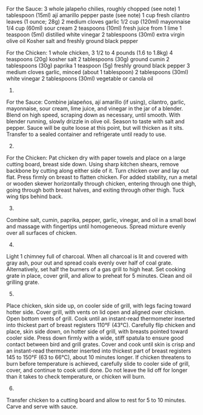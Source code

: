 For the Sauce:
3 whole jalapeño chilies, roughly chopped (see note)
1 tablespoon (15ml) ají amarillo pepper paste (see note)
1 cup fresh cilantro leaves (1 ounce; 28g)
2 medium cloves garlic
1/2 cup (120ml) mayonnaise
1/4 cup (60ml) sour cream
2 teaspoons (10ml) fresh juice from 1 lime
1 teaspoon (5ml) distilled white vinegar
2 tablespoons (30ml) extra virgin olive oil
Kosher salt and freshly ground black pepper

For the Chicken:
1 whole chicken, 3 1/2 to 4 pounds (1.6 to 1.8kg)
4 teaspoons (20g) kosher salt
2 tablespoons (30g) ground cumin
2 tablespoons (30g) paprika
1 teaspoon (5g) freshly ground black pepper
3 medium cloves garlic, minced (about 1 tablespoon)
2 tablespoons (30ml) white vinegar
2 tablespoons (30ml) vegetable or canola oil

1.
For the Sauce: Combine jalapeños, ají amarillo (if using), cilantro, garlic, mayonnaise, sour cream, lime juice, and vinegar in the jar of a blender. Blend on high speed, scraping down as necessary, until smooth. With blender running, slowly drizzle in olive oil. Season to taste with salt and pepper. Sauce will be quite loose at this point, but will thicken as it sits. Transfer to a sealed container and refrigerate until ready to use.

2.
For the Chicken: Pat chicken dry with paper towels and place on a large cutting board, breast side down. Using sharp kitchen shears, remove backbone by cutting along either side of it. Turn chicken over and lay out flat. Press firmly on breast to flatten chicken. For added stability, run a metal or wooden skewer horizontally through chicken, entering through one thigh, going through both breast halves, and exiting through other thigh. Tuck wing tips behind back.

3.
Combine salt, cumin, paprika, pepper, garlic, vinegar, and oil in a small bowl and massage with fingertips until homogeneous. Spread mixture evenly over all surfaces of chicken.

4.
Light 1 chimney full of charcoal. When all charcoal is lit and covered with gray ash, pour out and spread coals evenly over half of coal grate. Alternatively, set half the burners of a gas grill to high heat. Set cooking grate in place, cover grill, and allow to preheat for 5 minutes. Clean and oil grilling grate.

5.
Place chicken, skin side up, on cooler side of grill, with legs facing toward hotter side. Cover grill, with vents on lid open and aligned over chicken. Open bottom vents of grill. Cook until an instant-read thermometer inserted into thickest part of breast registers 110°F (43°C). Carefully flip chicken and place, skin side down, on hotter side of grill, with breasts pointed toward cooler side. Press down firmly with a wide, stiff spatula to ensure good contact between bird and grill grates. Cover and cook until skin is crisp and an instant-read thermometer inserted into thickest part of breast registers 145 to 150°F (63 to 66°C), about 10 minutes longer. If chicken threatens to burn before temperature is achieved, carefully slide to cooler side of grill, cover, and continue to cook until done. Do not leave the lid off for longer than it takes to check temperature, or chicken will burn.

6.
Transfer chicken to a cutting board and allow to rest for 5 to 10 minutes. Carve and serve with sauce.

